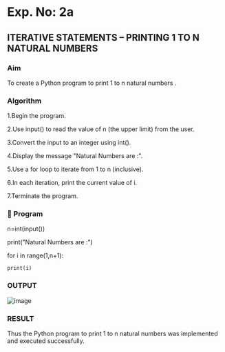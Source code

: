# Exp. No: 2a  
## ITERATIVE STATEMENTS – PRINTING 1 TO N NATURAL NUMBERS

###  Aim
To create a Python program to print 1 to n natural numbers .


###  Algorithm

1.Begin the program.

2.Use input() to read the value of n (the upper limit) from the user.

3.Convert the input to an integer using int().

4.Display the message "Natural Numbers are :".

5.Use a for loop to iterate from 1 to n (inclusive).

6.In each iteration, print the current value of i.

7.Terminate the program.




### 🧾 Program

n=int(input())

print("Natural Numbers are :")

for i in range(1,n+1):

    print(i)

### OUTPUT

![image](https://github.com/user-attachments/assets/f1eaa591-1853-4984-9ae9-3e246ced3810)


### RESULT
Thus the Python program to print 1 to n natural numbers was implemented and executed successfully.


